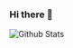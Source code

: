 ### Hi there 👋

![Github Stats](https://github-readme-stats.vercel.app/api?username=Shiresamash&show_icons=true&theme=dark&count_private=true)

<!--
**Shiresamash/Shiresamash** is a ✨ _special_ ✨ repository because its `README.md` (this file) appears on your GitHub profile.

Here are some ideas to get you started:

- 🔭 I’m currently working on ...
- 🌱 I’m currently learning ...
- 👯 I’m looking to collaborate on ...
- 🤔 I’m looking for help with ...
- 💬 Ask me about ...
- 📫 How to reach me: ...
- 😄 Pronouns: ...
- ⚡ Fun fact: ...
-->
